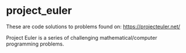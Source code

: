 # project_euler
These are code solutions to problems found on: https://projecteuler.net/

Project Euler is a series of challenging mathematical/computer programming problems.
